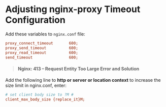 # Adjusting nginx-proxy Timeout Configuration



Add these variables to `nginx.conf` file:



```ini
proxy_connect_timeout       600;
proxy_send_timeout          600;
proxy_read_timeout          600;
send_timeout                600;
```





> #### Nginx: 413 – Request Entity Too Large Error and Solution

Add the following line to **http or server or location context** to increase the size limit in nginx.conf, enter:

```ini
# set client body size to ?M #
client_max_body_size {replace_it}M;
```

